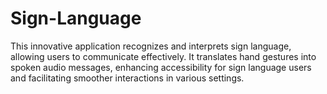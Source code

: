 # Sign-Language

This innovative application recognizes and interprets sign language, allowing users to communicate effectively. It translates hand gestures into spoken audio messages, enhancing accessibility for sign language users and facilitating smoother interactions in various settings.
